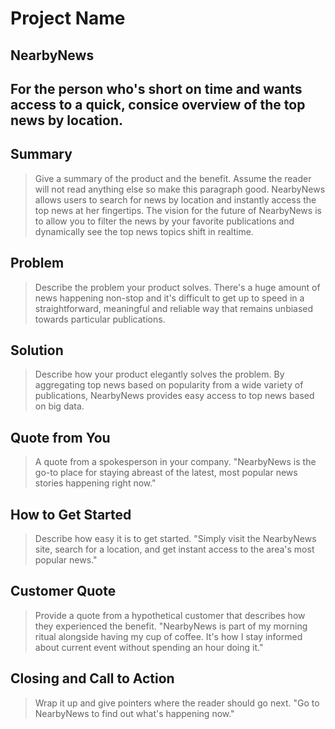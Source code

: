 # Project Name #

<!-- 
> This material was originally posted [here](http://www.quora.com/What-is-Amazons-approach-to-product-development-and-product-management). It is reproduced here for posterities sake.

There is an approach called "working backwards" that is widely used at Amazon. They work backwards from the customer, rather than starting with an idea for a product and trying to bolt customers onto it. While working backwards can be applied to any specific product decision, using this approach is especially important when developing new products or features.

For new initiatives a product manager typically starts by writing an internal press release announcing the finished product. The target audience for the press release is the new/updated product's customers, which can be retail customers or internal users of a tool or technology. Internal press releases are centered around the customer problem, how current solutions (internal or external) fail, and how the new product will blow away existing solutions.

If the benefits listed don't sound very interesting or exciting to customers, then perhaps they're not (and shouldn't be built). Instead, the product manager should keep iterating on the press release until they've come up with benefits that actually sound like benefits. Iterating on a press release is a lot less expensive than iterating on the product itself (and quicker!).

If the press release is more than a page and a half, it is probably too long. Keep it simple. 3-4 sentences for most paragraphs. Cut out the fat. Don't make it into a spec. You can accompany the press release with a FAQ that answers all of the other business or execution questions so the press release can stay focused on what the customer gets. My rule of thumb is that if the press release is hard to write, then the product is probably going to suck. Keep working at it until the outline for each paragraph flows. 

Oh, and I also like to write press-releases in what I call "Oprah-speak" for mainstream consumer products. Imagine you're sitting on Oprah's couch and have just explained the product to her, and then you listen as she explains it to her audience. That's "Oprah-speak", not "Geek-speak".

Once the project moves into development, the press release can be used as a touchstone; a guiding light. The product team can ask themselves, "Are we building what is in the press release?" If they find they're spending time building things that aren't in the press release (overbuilding), they need to ask themselves why. This keeps product development focused on achieving the customer benefits and not building extraneous stuff that takes longer to build, takes resources to maintain, and doesn't provide real customer benefit (at least not enough to warrant inclusion in the press release).
 -->
 
## NearbyNews ##

## For the person who's short on time and wants access to a quick, consice overview of the top news by location. ##
  
## Summary ##
  > Give a summary of the product and the benefit. Assume the reader will not read anything else so make this paragraph good.
  NearbyNews allows users to search for news by location and instantly access the top news at her fingertips. The vision for the future of NearbyNews is to allow you to filter the news by your favorite publications and dynamically see the top news topics shift in realtime.

## Problem ##
  > Describe the problem your product solves.
  There's a huge amount of news happening non-stop and it's difficult to get up to speed in a straightforward, meaningful and reliable way that remains unbiased towards particular publications.

## Solution ##
  > Describe how your product elegantly solves the problem.
  By aggregating top news based on popularity from a wide variety of publications, NearbyNews provides easy access to top news based on big data.

## Quote from You ##
  > A quote from a spokesperson in your company.
  "NearbyNews is the go-to place for staying abreast of the latest, most popular news stories happening right now."

## How to Get Started ##
  > Describe how easy it is to get started.
  "Simply visit the NearbyNews site, search for a location, and get instant access to the area's most popular news."

## Customer Quote ##
  > Provide a quote from a hypothetical customer that describes how they experienced the benefit.
  "NearbyNews is part of my morning ritual alongside having my cup of coffee. It's how I stay informed about current event without spending an hour doing it."

## Closing and Call to Action ##
  > Wrap it up and give pointers where the reader should go next.
  "Go to NearbyNews to find out what's happening now."
